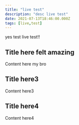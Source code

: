 ```yaml
---
title: "live test"
description: "desc live test"
date: 2021-07-13T18:46:00.000Z
tags: [live,test]
---
```

yes test live test!!





## Title here felt amazing

Content here my bro

## Title here3

Content here3

## Title here4

Content here4


